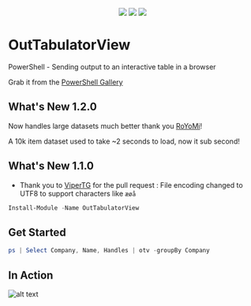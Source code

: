 <p align="center">
<a href="https://www.powershellgallery.com/packages/OutTabulatorView"><img
src="https://img.shields.io/powershellgallery/v/OutTabulatorView.svg"></a>
<a href="https://www.powershellgallery.com/packages/OutTabulatorView"><img
src="https://img.shields.io/powershellgallery/dt/OutTabulatorView.svg"></a>
<a href="./LICENSE.txt"><img
src="https://img.shields.io/badge/License-MIT-blue.svg"></a>
</p>

# OutTabulatorView
PowerShell - Sending output to an interactive table in a browser

Grab it from the [PowerShell Gallery](https://www.powershellgallery.com/packages/OutTabulatorView)

## What's New 1.2.0

Now handles large datasets much better thank you [RoYoMi](https://github.com/RoYoMi)!

A 10k item dataset used to take ~2 seconds to load, now it sub second!

## What's New 1.1.0

- Thank you to [ViperTG](https://github.com/ViperTG) for the pull request : File encoding changed to UTF8 to support characters like `æøå`

```powershell
Install-Module -Name OutTabulatorView
```

## Get Started

```powershell
ps | Select Company, Name, Handles | otv -groupBy Company
```

## In Action
<!-- ![](https://raw.githubusercontent.com/dfinke/OutTabulatorView/master/images/otv.gif?token=AAEGunJ7iPFmCGiZRXph7UMcgyX8kyaNks5bFVEHwA%3D%3D) -->

![alt text](images/otv.gif)